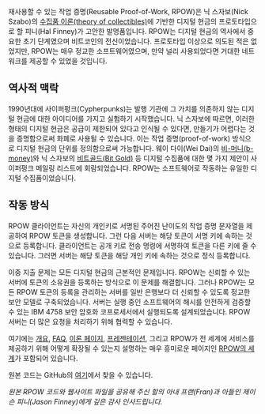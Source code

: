 재사용할 수 있는 작업 증명(Reusable Proof-of-Work, RPOW)은 닉 스자보(Nick Szabo)의 [수집품 이론(theory of collectibles)](/library/shelling-out/)에 기반한 디지털 현금의 프로토타입으로 할 피니(Hal Finney)가 고안한 발명품입니다. RPOW는 디지털 현금의 역사에서 중요한 초기 단계였으며 비트코인의 전신이었습니다. 프로토타입 이상으로 의도된 적은 없었지만, RPOW는 매우 정교한 소프트웨어였으며, 만약 널리 사용되었다면 거대한 네트워크를 제공할 수 있었을 것입니다.

## 역사적 맥락

1990년대에 사이퍼펑크(Cypherpunks)는 발행 기관에 그 가치를 의존하지 않는 디지털 현금에 대한 아이디어를 가지고 실험하기 시작했습니다. 닉 스자보에 따르면, 이러한 형태의 디지털 현금은 공급이 제한되어 있다고 인식될 수 있다면, 만들기가 어렵다는 것을 증명함으로써 화폐로 사용될 수 있습니다. 이는 작업 증명(proof-of-work) 방식으로 디지털 현금의 단위를 정의함으로써 가능합니다. 웨이 다이(Wei Dai)의 [비-머니(b-money)](/library/b-money/)와 닉 스자보의 [비트골드(Bit Gold)](/library/bit-gold/) 등 디지털 수집품에 대한 몇 가지 제안이 사이퍼펑크 메일링 리스트에 회람되었습니다. RPOW는 소프트웨어로 작동하는 유일한 디지털 수집품이었습니다.

## 작동 방식

RPOW 클라이언트는 자신의 개인키로 서명된 주어진 난이도의 작업 증명 문자열을 제공하여 RPOW 토큰을 생성합니다. 그런 다음 서버는 해당 토큰이 서명 키에 속하는 것으로 등록합니다. 클라이언트는 공개 키로 전송 명령에 서명하여 토큰을 다른 키에 줄 수 있습니다. 그러면 서버는 해당 토큰을 해당 개인 키에 속하는 것으로 정식 등록합니다.

이중 지출 문제는 모든 디지털 현금의 근본적인 문제입니다. RPOW는 신뢰할 수 있는 서버에 토큰의 소유권을 등록하는 방식으로 이 문제를 해결합니다. 그러나 RPOW는 모든 RPOW 토큰의 등록을 관리하는 서버를 일반 은행보다 더 신뢰할 수 있도록 정교한 보안 모델로 구축되었습니다. 서버는 실행 중인 소프트웨어의 해시를 안전하게 검증할 수 있는 IBM 4758 보안 암호화 코프로세서에서 실행되도록 설계되었습니다. RPOW 서버는 더 많은 요청을 처리하기 위해 협력할 수 있습니다.

여기에는 [개요](/finney/rpow/index.html), [FAQ](/finney/rpow/faqs.html), [이론 페이지](/finney/rpow/theory.html), [프레젠테이션](/finney/rpow/slides/slide001.html), 그리고 RPOW가 전 세계에 서비스를 제공하기 위해 어떻게 확장될 수 있는지 설명하는 매우 흥미로운 페이지인 [RPOW의 세계](/finney/rpow/world.html)가 포함되어 있습니다.

원본 코드는 GitHub의 [여기](https://github.com/NakamotoInstitute/RPOW)에서 찾을 수 있습니다.

_원본 RPOW 코드와 웹사이트 파일을 공유해 주신 할의 아내 프랜(Fran)과 아들인 제이슨 피니(Jason Finney)에게 깊은 감사 인사드립니다._
